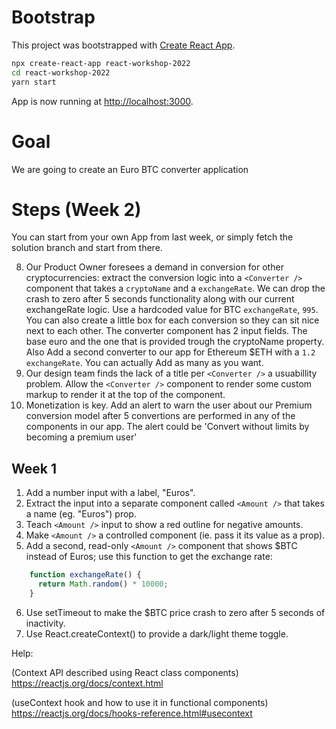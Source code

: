 # Bootstrap

This project was bootstrapped with [Create React App](https://github.com/facebook/create-react-app).

```sh
npx create-react-app react-workshop-2022
cd react-workshop-2022
yarn start
```
App is now running at [http://localhost:3000](http://localhost:3000).

# Goal

We are going to create an Euro BTC converter application

# Steps (Week 2)

You can start from your own App from last week, or simply fetch the solution branch and start from there. 

8. Our Product Owner foresees a demand in conversion for other cryptocurrencies: extract the conversion logic into a `<Converter />` component that takes a `cryptoName` and a `exchangeRate`. We can drop the crash to zero after 5 seconds functionality along with our current exchangeRate logic. Use a hardcoded value for BTC `exchangeRate`, `995`. You can also create a little box for each conversion so they can sit nice next to each other. The converter component has 2 input fields. The base euro and the one that is provided trough the cryptoName property. Also Add a second converter to our app for Ethereum \$ETH with a `1.2` `exchangeRate`. You can actually Add as many as you want.
9. Our design team finds the lack of a title per `<Converter />` a usuabillity problem. Allow the `<Converter />` component to render some custom markup to render it at the top of the component.
10. Monetization is key. Add an alert to warn the user about our Premium conversion model after 5 convertions are performed in any of the <Converter /> components in our app. The alert could be 'Convert without limits by becoming a premium user'

## Week 1

1. Add a number input with a label, "Euros".
2. Extract the input into a separate component called ```<Amount />``` that takes a name (eg. "Euros") prop.
3. Teach ```<Amount />``` input to show a red outline for negative amounts.
4. Make ```<Amount />``` a controlled component (ie. pass it its value as a prop).
5. Add a second, read-only ```<Amount />``` component that shows $BTC instead of Euros; use this function to get the exchange rate:
```javascript
    function exchangeRate() {
      return Math.random() * 10000;
    }
```
6. Use setTimeout to make the $BTC price crash to zero after 5 seconds of inactivity.
7. Use React.createContext() to provide a dark/light theme toggle.

Help:

(Context API described using React class components)
https://reactjs.org/docs/context.html

(useContext hook and how to use it in functional components)
https://reactjs.org/docs/hooks-reference.html#usecontext

